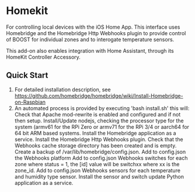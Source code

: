 # Homekit
For controlling local devices with the iOS Home App. This interface uses Homebridge and the Homebridge Http Webhooks plugin to provide control of BOOST for individual zones and to interogate temperature sensors.

This add-on also enables integration with Home Assistant, through its HomeKit Controller Accessory.

## Quick Start

1. For detailed installation description, see https://github.com/homebridge/homebridge/wiki/Install-Homebridge-on-Raspbian
2. An automated process is provided by executing 'bash install.sh' this will:
    Check that Apache mod-rewrite is enabled and configured and if not then setup.
    Install/Update nodejs, checking the processor type for the system (armv61 for the RPi Zero or armv71 for the RPi 3/4 or aarch64 for 64 bit ARM based systems.
    Install the Homebridge application as a service.
    Install the Homebridge Http Webhooks plugin.
    Check that the Webhooks cache storage directory has been created and is empty.
    Create a backup of /var/lib/homebridge/config.json.
    Add to config.json the Webhooks platform
    Add to config.json Webhooks switches for each zone where status = 1, the [id] value will be switchxx where xx is the zone_id.
    Add to config.json Webhooks sensors for each temperature and humidity type sensor.
    Install the sensor and switch update Python application as a service.
